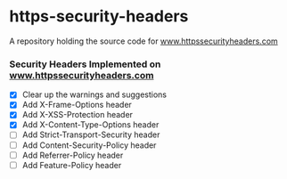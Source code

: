 # https-security-headers

A repository holding the source code for <a href="https://www.httpssecurityheaders.com">www.httpssecurityheaders.com</a>

### Security Headers Implemented on www.httpssecurityheaders.com

- [x] Clear up the warnings and suggestions
- [x] Add X-Frame-Options header
- [x] Add X-XSS-Protection header
- [x] Add X-Content-Type-Options header
- [ ] Add Strict-Transport-Security header
- [ ] Add Content-Security-Policy header
- [ ] Add Referrer-Policy header
- [ ] Add Feature-Policy header
